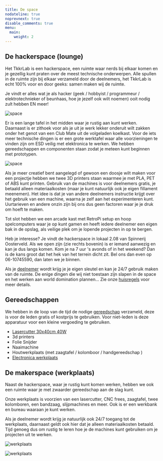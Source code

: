 ```yaml
---
title: De space
nodateline: true
noprevnext: true
disable_comments: true
menu:
  main:
    weight: 2
---
```


## De hackerspace (lounge)

Het TkkrLab is een hackerspace, een ruimte waar nerds bij elkaar komen en je gezellig kunt praten over de meest technische onderwerpen.
Alle spullen in de ruimte zijn bij elkaar verzameld door de deelnemers, het TkkrLab is echt 100% voor en door geeks: samen maken wij de ruimte.

Je vindt er alles wat je als hacker (geek / hobbyist / programmeur / elektrotechnieker of beunhaas, hoe je jezelf ook wilt noemen) ooit nodig zult hebben EN meer!

![space](/space1.jpg)

Er is een lange tafel in het midden waar je rustig aan kunt werken. Daarnaast is er zithoek voor als je uit je werk lekker onderuit wilt zakken onder het genot van een Club Mate uit de volgeladen koelkast.
Voor de iets meer technische dingen is er een grote werktafel waar alle voorzieningen te vinden zijn om ESD veilig met elektronica te werken. We hebben gereedschappen en componenten staan zodat je meteen kunt beginnen met prototypen.

![space](/space2.jpg)

Als je meer creatief bent aangelegd of gewoon een doosje wilt maken voor een projectje hebben we twee 3D printers staan waarmee je met PLA, PET of ABS kunt printen.
Gebruik van de machines is voor deelnemers gratis, je betaald alleen materiaalkosten (maar je kunt natuurlijk ook je eigen fillament meenemen). Het idee is dat je van andere deelnemers instructie krijgt over het gebruik van een machine,
waarna je zelf aan het experimenteren kunt. Uurtarieven en andere onzin zijn bij ons dus geen factoren waar je je druk om hoeft te maken.

Tot slot hebben we een arcade kast met RetroPi setup en hoop spelcomputers waar je op kunt gamen en heeft iedere deelnemer een eigen bak in de opslag, als veilige plek om je lopende projecten in op te bergen.

Heb je interesse? Je vindt de hackerspace in lokaal 2.08 van Spinnerij Oosterveld. Als we open zijn (zie rechts bovenin) is er iemand aanwezig en kan je dus langs komen.
Kom je na 7 uur 's avonds of in het weekend? Dan is de kans groot dat het hek van het terrein dicht zit. Bel ons dan even op 06-10745590, dan laten we je binnen.

Als je [deelnemer](/deelnemer-worden) wordt krijg je je eigen sleutel en kan je 24/7 gebruik maken van de ruimte. De enige dingen die wij niet toestaan zijn slapen in de space en het werken aan world domination plannen... Zie onze [huisregels](/wiki/Huisregels) voor meer details.

## Gereedschappen

We hebben in de loop van de tijd de nodige [gereedschap](https://handleidingen.tkkrlab.space/gereedschappen/) verzameld, deze is voor de leden gratis of kostprijs te gebruiken. Voor niet-leden is deze apparatuur voor een kleine vergoeding te gebruiken.

* [Lasercutter 30x40cm 40W](https://handleidingen.tkkrlab.space/gereedschappen/lasercutter-cw3040/)
* 3d printers
* Folie Snijder
* Naaimachine
* Houtwerkplaats (met zaagtafel / kolomboor / handgereedschap ) 
* [Electronica werkplaats](https://handleidingen.tkkrlab.space/gereedschappen/#electronica-werkbank)

## De makerspace (werkplaats)

Naast de hackerspace, waar je rustig kunt komen werken, hebben we ook een ruimte waar je met zwaarder gereedschap aan de slag kunt.

Onze werkplaats is voorzien van een lasercutter, CNC frees, zaagtafel, twee kolomboren, een bandzaag, slijpmachines en meer. Ook is er een werkbank en bureau waaraan je kunt werken.

Als je deelnemer wordt krijg je natuurlijk ook 24/7 toegang tot de werkplaats, daarnaast geldt ook hier dat je alleen materiaalkosten betaald.
Tijd genoeg dus om rustig te leren hoe je de machines kunt gebruiken om je projecten uit te werken.

![werkplaats](/werkplaats1.jpg)

![werkplaats](/werkplaats2.jpg)
